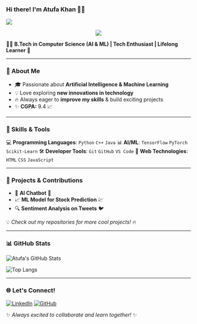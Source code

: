 ### Hi there! I'm Atufa Khan 🌸💚

<img src="https://capsule-render.vercel.app/api?type=waving&color=ff66b2&height=200&section=header&text=Welcome!&fontSize=50&fontColor=ffffff" />

<p align="center">
  <img src="https://readme-typing-svg.demolab.com?font=Fira+Code&weight=500&size=22&pause=1000&color=38C2FF&center=true&vCenter=true&width=600&lines=Welcome+to+my+GitHub+profile!;Passionate+about+Tech+%F0%9F%94%A5;Machine+Learning+%7C+Python+%7C+Data+Science;Always+learning+something+new!">
</p>


👩‍💻 **B.Tech in Computer Science (AI & ML) | Tech Enthusiast | Lifelong Learner** 🚀

---

### 🌟 About Me
- 🎓 Passionate about **Artificial Intelligence & Machine Learning**
- 💡 Love exploring **new innovations in technology**
- 🔥 Always eager to **improve my skills** & build exciting projects
- ✨ **CGPA:** 9.4 📈

---

### 🚀 Skills & Tools

💻 **Programming Languages**: `Python` `C++` `Java`
📊 **AI/ML**: `TensorFlow` `PyTorch` `Scikit-Learn`
🛠️ **Developer Tools**: `Git` `GitHub` `VS Code`
🎨 **Web Technologies**: `HTML` `CSS` `JavaScript`

---

### 📌 Projects & Contributions
- 🌟 **AI Chatbot** 🤖
- 📈 **ML Model for Stock Prediction** 💹
- 🔍 **Sentiment Analysis on Tweets** 🐦

💡 *Check out my repositories for more cool projects!* 🔥

---

### 📊 GitHub Stats

![Atufa's GitHub Stats](https://github-readme-stats.vercel.app/api?username=AtufaKhan&show_icons=true&theme=radical)

![Top Langs](https://github-readme-stats.vercel.app/api/top-langs/?username=AtufaKhan&layout=compact&theme=radical)

---

### 🌐 Let's Connect!
[![LinkedIn](https://img.shields.io/badge/LinkedIn-Connect-blue?style=flat&logo=linkedin)](https://www.linkedin.com/in/atufa-khan-b79b6b2ab/)
[![GitHub](https://img.shields.io/badge/GitHub-Follow-black?style=flat&logo=github)](https://github.com/atufa-khan)

✨ *Always excited to collaborate and learn together!* ✨
